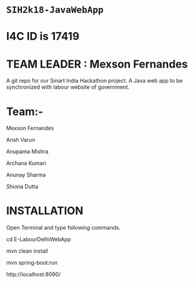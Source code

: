 # `SIH2k18-JavaWebApp`

# I4C ID is 17419
# TEAM LEADER : Mexson Fernandes

A git repo for our Smart India Hackathon project. A Java web app to be synchronized with labour website of government. 

# Team:-

Mexson Fernandes

Ansh Varun

Anupama Mishra

Archana Kumari

Anunay Sharma

Shiona Dutta


# INSTALLATION

Open Terminal and type following commands.

cd E-LabourDelhiWebApp

mvn clean install

mvn spring-boot:run


http://localhost:8090/
